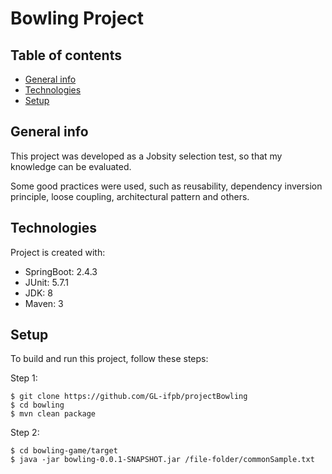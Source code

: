 # Bowling Project
## Table of contents
* [General info](#general-info)
* [Technologies](#technologies)
* [Setup](#setup)

## General info
This project was developed as a Jobsity selection test, so that my knowledge can be evaluated.

Some good practices were used, such as reusability, dependency inversion principle, loose coupling, architectural pattern and others.
	
## Technologies
Project is created with:
* SpringBoot: 2.4.3
* JUnit: 5.7.1
* JDK: 8
* Maven: 3
	
## Setup
To build and run this project, follow these steps:

Step 1:
```
$ git clone https://github.com/GL-ifpb/projectBowling
$ cd bowling
$ mvn clean package
```

Step 2:
```
$ cd bowling-game/target
$ java -jar bowling-0.0.1-SNAPSHOT.jar /file-folder/commonSample.txt
```
